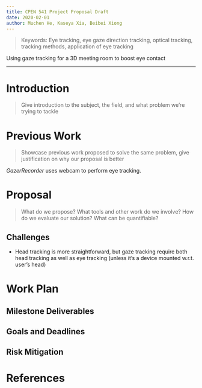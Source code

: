 ```yaml
---
title: CPEN 541 Project Proposal Draft
date: 2020-02-01
author: Muchen He, Kaseya Xia, Beibei Xiong
---
```



> Keywords: Eye tracking, eye gaze direction tracking, optical tracking, tracking methods, application of eye tracking

Using gaze tracking for a 3D meeting room to boost eye contact

---

# Introduction

> Give introduction to the subject, the field, and what problem we’re trying to tackle

# Previous Work

> Showcase previous work proposed to solve the same problem, give justification on why our proposal is better

*GazerRecorder* uses webcam to perform eye tracking. 

# Proposal

> What do we propose? What tools and other work do we involve? How do we evaluate our solution? What can be quantifiable? 

## Challenges

- Head tracking is more straightforward, but gaze tracking require both head tracking as well as eye tracking (unless it’s a device mounted w.r.t. user’s head)

# Work Plan

## Milestone Deliverables

## Goals and Deadlines

## Risk Mitigation

# References
